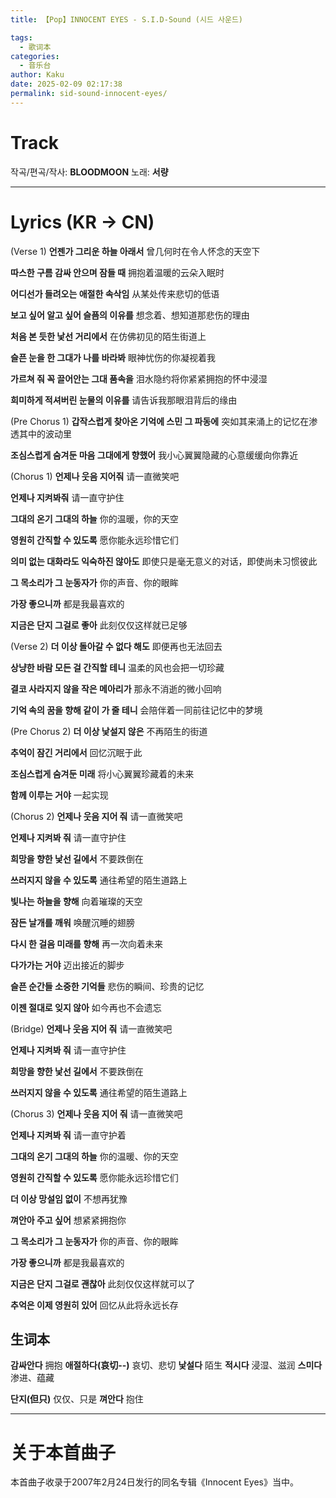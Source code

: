```yaml
---
title: 【Pop】INNOCENT EYES - S.I.D-Sound (시드 사운드)

tags:
  - 歌词本
categories:
  - 音乐台
author: Kaku
date: 2025-02-09 02:17:38
permalink: sid-sound-innocent-eyes/
---
```


# Track

<lite-youtube videoid="pWCGBciseHg"></lite-youtube>

작곡/편곡/작사: **BLOODMOON**
노래: **서량**

<!--more-->

---

# Lyrics (KR → CN)

(Verse 1)
**언젠가 그리운 하늘 아래서**
曾几何时在令人怀念的天空下

**따스한 구름 감싸 안으며 잠들 때**
拥抱着温暖的云朵入眠时

**어디선가 들려오는 애절한 속삭임**
从某处传来悲切的低语

**보고 싶어 알고 싶어 슬픔의 이유를**
想念着、想知道那悲伤的理由

**처음 본 듯한 낯선 거리에서**
在仿佛初见的陌生街道上

**슬픈 눈을 한 그대가 나를 바라봐**
眼神忧伤的你凝视着我

**가르쳐 줘 꼭 끌어안는 그대 품속을**
泪水隐约将你紧紧拥抱的怀中浸湿

**희미하게 적셔버린 눈물의 이유를**
请告诉我那眼泪背后的缘由

(Pre Chorus 1)
**갑작스럽게 찾아온 기억에 스민 그 파동에**
突如其来涌上的记忆在渗透其中的波动里

**조심스럽게 숨겨둔 마음 그대에게 향했어**
我小心翼翼隐藏的心意缓缓向你靠近

(Chorus 1)
**언제나 웃음 지어줘**
请一直微笑吧

**언제나 지켜봐줘**
请一直守护住

**그대의 온기 그대의 하늘**
你的温暖，你的天空

**영원히 간직할 수 있도록**
愿你能永远珍惜它们

**의미 없는 대화라도 익숙하진 않아도**
即使只是毫无意义的对话，即使尚未习惯彼此

**그 목소리가 그 눈동자가**
你的声音、你的眼眸

**가장 좋으니까**
都是我最喜欢的

**지금은 단지 그걸로 좋아**
此刻仅仅这样就已足够

(Verse 2)
**더 이상 돌아갈 수 없다 해도**
即便再也无法回去

**상냥한 바람 모든 걸 간직할 테니**
温柔的风也会把一切珍藏

**결코 사라지지 않을 작은 메아리가**
那永不消逝的微小回响

**기억 속의 꿈을 향해 같이 가 줄 테니**
会陪伴着一同前往记忆中的梦境

(Pre Chorus 2)
**더 이상 낯설지 않은**
不再陌生的街道

**추억이 잠긴 거리에서**
回忆沉眠于此

**조심스럽게 숨겨둔 미래**
将小心翼翼珍藏着的未来

**함께 이루는 거야**
一起实现

(Chorus 2)
**언제나 웃음 지어 줘**
请一直微笑吧

**언제나 지켜봐 줘**
请一直守护住

**희망을 향한 낯선 길에서**
不要跌倒在

**쓰러지지 않을 수 있도록**
通往希望的陌生道路上

**빛나는 하늘을 향해**
向着璀璨的天空

**잠든 날개를 깨워**
唤醒沉睡的翅膀

**다시 한 걸음 미래를 향해**
再一次向着未来

**다가가는 거야**
迈出接近的脚步

**슬픈 순간들 소중한 기억들**
悲伤的瞬间、珍贵的记忆

**이젠 절대로 잊지 않아**
如今再也不会遗忘

(Bridge)
**언제나 웃음 지어 줘**
请一直微笑吧

**언제나 지켜봐 줘**
请一直守护住

**희망을 향한 낯선 길에서**
不要跌倒在

**쓰러지지 않을 수 있도록**
通往希望的陌生道路上

(Chorus 3)
**언제나 웃음 지어 줘**
请一直微笑吧

**언제나 지켜봐 줘**
请一直守护着

**그대의 온기 그대의 하늘**
你的温暖、你的天空

**영원히 간직할 수 있도록**
愿你能永远珍惜它们

**더 이상 망설임 없이**
不想再犹豫

**껴안아 주고 싶어**
想紧紧拥抱你

**그 목소리가 그 눈동자가**
你的声音、你的眼眸

**가장 좋으니까**
都是我最喜欢的

**지금은 단지 그걸로 괜찮아**
此刻仅仅这样就可以了

**추억은 이제 영원히 있어**
回忆从此将永远长存

## 生词本

**감싸안다** 拥抱
**애절하다(哀切--)** 哀切、悲切
**낯설다** 陌生
**적시다** 浸湿、滋润
**스미다** 渗进、蕴藏

**단지(但只)** 仅仅、只是
**껴안다** 抱住

---

# 关于本首曲子

本首曲子收录于2007年2月24日发行的同名专辑《Innocent Eyes》当中。
